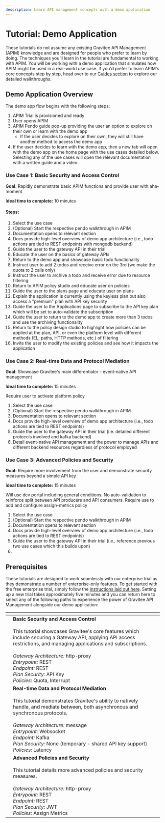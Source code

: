 ```yaml
---
description: Learn API management concepts with a demo application
---
```


# Tutorial: Demo Application

These tutorials do not assume any existing Gravitee API Management (APIM) knowledge and are designed for people who prefer to learn by doing. The techniques you’ll learn in the tutorial are fundamental to working with APIM. You will be working with a demo application that simulates how APIM might be used in a real-world use case. If you'd prefer to learn APIM's core concepts step by step, head over to our [Guides section](../../guides/prologue.md) to explore our detailed walkthroughs.

## Demo Application Overview

The demo app flow begins with the following steps:

1. APIM Trial is provisioned and ready
2. User opens APIM
3. APIM Pendo guide pop-up providing the user an option to explore on their own or learn with the demo app
   * If the user decides to explore on their own, they will still have another method to access the demo app
4. If the user decides to learn with the demo app, then a new tab will open with the demo app on the home page with the use cases detailed below. Selecting any of the use cases will open the relevant documentation with a written guide and a video.

### Use Case 1: Basic Security and Access Control

**Goal:** Rapidly demonstrate basic APIM functions and provide user with aha-moment

**Ideal time to complete:** 10 minutes

#### Steps:

1. Select the use case&#x20;
2. (Optional) Start the respective pendo walkthrough in APIM
3. Documentation opens to relevant section
4. Docs provide high-level overview of demo app architecture (i.e., todo actions are tied to REST endpoints with mongodb backend)
5. Guide the user to the gateway API in their trial
6. Educate the user on the basics of gateway APIs
7. Return to the demo app and showcase basic todo functionality
8. Instruct user to add 2 todos and receive error on the 3rd (we make the quota to 2 calls only)
9. Instruct the user to archive a todo and receive error due to resource filtering
10. Return to APIM policy studio and educate user on policies
11. Guide the user to the plans page and educate user on plans
12. Explain the application is currently using the keyless plan but also access a "premium" plan with API key security
13. Guide the user to the Applications page to subscribe to the API key plan which will be set to auto-validate the subscription
14. Guide the user to return to the demo app to create more than 3 todos and use the archiving functionality
15. Return to the policy design studio to highlight how policies can be applied at the plan, API, or even the platform level with different methods (EL, paths, HTTP methods, etc.) of filtering
16. Invite the user to modify the existing policies and see how it impacts the application

### Use Case 2: Real-time Data and Protocol Mediation

**Goal:** Showcase Gravitee's main differentiator - event-native API management

**Ideal time to complete:** 15 minutes

Require user to activate platform policy

1. Select the use case&#x20;
2. (Optional) Start the respective pendo walkthrough in APIM
3. Documentation opens to relevant section
4. Docs provide high-level overview of demo app architecture (i.e., todo actions are tied to REST endpoints)
5. Guide the user to the gateway API in their trial (i.e. detailed different protocols involved and kafka backend)
6. Detail event-native API management and the power to manage APIs and different backend resources regardless of protocol employed

### Use Case 3: Advanced Policies and Security

**Goal:** Require more involvement from the user and demonstrate security measures beyond a simple API key

**Ideal time to complete:** 15 minutes

Will use dev portal including general conditions. No auto-validation to reinforce split between API producers and API consumers. Require use to add and configure assign-metrics policy

1. Select the use case&#x20;
2. (Optional) Start the respective pendo walkthrough in APIM
3. Documentation opens to relevant section
4. Docs provide high-level overview of demo app architecture (i.e., todo actions are tied to REST endpoints)
5. Guide the user to the gateway API in their trial (i.e., reference previous two use cases which this builds upon)
6.

## Prerequisites

These tutorials are designed to work seamlessly with our enterprise trial as they demonstrate a number of enterprise-only features. To get started with the free enterprise trial, simply follow the [instructions laid out here](../install-and-upgrade/free-trial.md). Setting up a new trial takes approximately five minutes and you can return here to select any of the following paths to experience the power of Gravitee API Management alongside our demo application:

<table data-view="cards"><thead><tr><th></th><th></th><th></th></tr></thead><tbody><tr><td></td><td><strong>Basic Security and Access Control</strong><br><br>This tutorial showcases Gravitee's core features which include securing a Gateway API, applying API access restrictions, and managing applications and subscriptions.<br><br><em>Gateway Architecture:</em> http-proxy<br><em>Entrypoint:</em> REST<br><em>Endpoint:</em> REST<br><em>Plan Security:</em> API Key<br><em>Policies:</em> Quota, Interrupt</td><td></td></tr><tr><td></td><td><strong>Real-time Data and Protocol Mediation</strong><br><br>This tutorial demonstrates Gravitee's ability to natively handle, and mediate between, both asynchronous and synchronous protocols.<br><br><em>Gateway Architecture:</em> message<br><em>Entrypoint:</em> Websocket<br><em>Endpoint:</em> Kafka<br><em>Plan Security:</em> None (temporary - shared API key support)<br><em>Policies:</em> Latency</td><td></td></tr><tr><td></td><td><strong>Advanced Policies and Security</strong><br><br>This tutorial details more advanced policies and security measures.<br><br><em>Gateway Architecture:</em> http-proxy<br><em>Entrypoint:</em> REST<br><em>Endpoint:</em> REST<br><em>Plan Security:</em> JWT<br><em>Policies:</em> Assign Metrics</td><td></td></tr></tbody></table>
